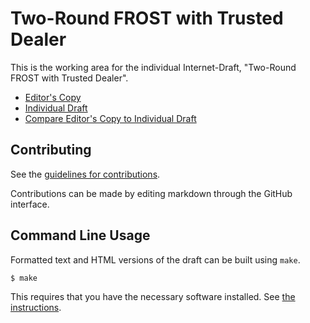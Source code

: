 # Two-Round FROST with Trusted Dealer

This is the working area for the individual Internet-Draft, "Two-Round FROST with Trusted Dealer".

* [Editor's Copy](https://chris-wood.github.io/frost-spec/#go.draft-irtf-cfrg-frost.html)
* [Individual Draft](https://datatracker.ietf.org/doc/html/draft-irtf-cfrg-frost)
* [Compare Editor's Copy to Individual Draft](https://chris-wood.github.io/frost-spec/#go.draft-irtf-cfrg-frost.diff)


## Contributing

See the
[guidelines for contributions](https://github.com/chris-wood/frost-spec/blob/master/CONTRIBUTING.md).

Contributions can be made by editing markdown through the GitHub interface.


## Command Line Usage

Formatted text and HTML versions of the draft can be built using `make`.

```sh
$ make
```

This requires that you have the necessary software installed.  See
[the instructions](https://github.com/martinthomson/i-d-template/blob/main/doc/SETUP.md).

